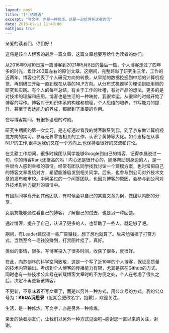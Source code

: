 ```yaml
---
layout: post
title: "[*]结博语"
excerpt: "写文字，亦是一种修炼。这是一封给博客读者的信"
date: 2016-09-11 11:40:00
mathjax: true
---
```


亲爱的读者们，你们好！

这将是该个人博客的最后一篇文章，这篇文章想要写给作为读者的你们。

从2016年9月10日第一篇博客到2021年5月8日的最后一篇，个人博客走过了四年多的时光，累计200篇左右的原创文章。这期间，完整跨越了研究生三年，工作的近两年。博客也代表了个人研究方向的转换，从早期的数据挖掘到中期的计算机视觉，再到研三开始一直到现在从事的NLP方向。从分布式机器学习理论到应用侧的研究和实践。有个人的每年总结，有关于工作的吐槽，有对产品的想法，更多的是对技术的理解和应用。博客也是生活的一种映射，我很幸运，从很早的时候开始了博客的写作。博客对于知识体系的构建和梳理，个人思维的培养，书写能力的提升，甚至于表达能力的养成，都起到了重要的作用。

在写博客期间，有很多温暖的时刻。

研究生期间的第一次实习，是志标通过看我的博客联系到我，到了京东做计算机视觉方向的实习，参与无界零售相关的工作，认识了黄博等大佬。如今志标在从事NLP的工作,很幸运我们又在一个方向上,也保持着很好的交流和讨论。

在艾耕工作期间，很多时候团队同学能够Google到自己的博客，记得李晨说过一句，你的博客Rank还挺高的吗！内心还是很开心的，能够帮助到身边的人，是一件很令人感到幸福的事情。经常有团队同学找我讨论一个建模方案，也时常把自己的博客文章发给对方，希望能够启发到相关同学。后来，也参与到公司对外技术文章的发布和审校。中间呆过的一个问答团队，也因为博客的原因，会参与到公司对外技术影响力提升的事情中。

有团队同学离开到其他团队，有时候会以自己的某篇文章为纲，做团队内部的分享。

女朋友能够通过看自己的博客，了解自己的过去，也是另一种回馈。

通过博客，提升了自己，认识了更多的人，也帮助了一些人，就足够了吧。

期间，有Leader建议挂一些广告赚钱，想了想也就算了。后来勉强挂了打赏方式，当然至今一毛钱没赚到，打赏图片挂了，真好。

类似的事情，很多。写博客投入了很多时间，收获了很多，就很好。

在此，向苏剑林的科学空间致敬，这是一个写了近10年的个人博客，保证高质量的技术内容输出。考虑到个人博客的传播能力有限，尤其是搭在Github的方式。同时也有一些技术公众号在转载博客文章时的不方便之处，个人在考虑了很久之后，决定不再更新该博客。

不更新，不意味着不写文章了，而是以另外一种方式，用公众号的方式。我的公众号为：**KBQA沉思录**（近期会更改名字，抱歉），欢迎关注。

生活，是一种修炼。写文字，亦是另外一种修炼。

亲爱的读者朋友们，让我们以另外一种方式见面吧~感谢您一直以来的关注，谢谢。


